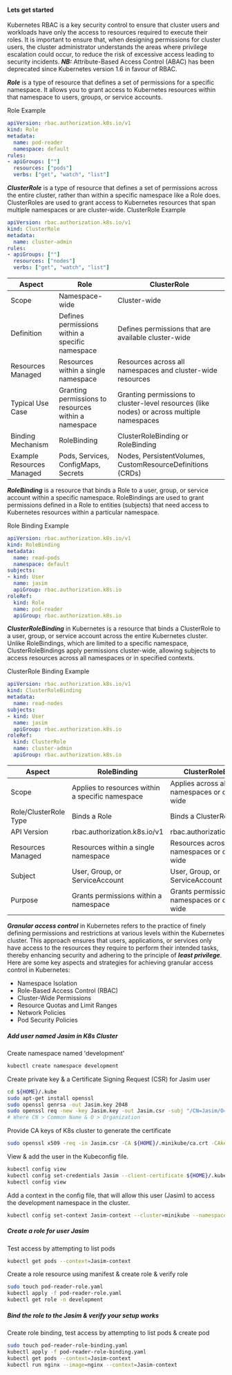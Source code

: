 #### Lets get started
Kubernetes RBAC is a key security control to ensure that cluster users and workloads have only the access to resources required to execute their roles. It is important to ensure that, when designing permissions for cluster users, the cluster administrator understands the areas where privilege escalation could occur, to reduce the risk of excessive access leading to security incidents. ***NB:*** Attribute-Based Access Control (ABAC) has been deprecated since Kubernetes version 1.6 in favour of RBAC.

***Role*** is a type of resource that defines a set of permissions for a specific namespace. It allows you to grant access to Kubernetes resources within that namespace to users, groups, or service accounts.

Role Example
```yaml
apiVersion: rbac.authorization.k8s.io/v1
kind: Role
metadata:
  name: pod-reader
  namespace: default
rules:
- apiGroups: [""]
  resources: ["pods"]
  verbs: ["get", "watch", "list"]       
```

***ClusterRole*** is a type of resource that defines a set of permissions across the entire cluster, rather than within a specific namespace like a Role does. ClusterRoles are used to grant access to Kubernetes resources that span multiple namespaces or are cluster-wide.
ClusterRole Example
```yaml
apiVersion: rbac.authorization.k8s.io/v1
kind: ClusterRole
metadata:
  name: cluster-admin
rules:
- apiGroups: [""]
  resources: ["nodes"]
  verbs: ["get", "watch", "list"]
```

| Aspect                    | Role                                                 | ClusterRole                                                                                |
| ------------------------- | ---------------------------------------------------- | ------------------------------------------------------------------------------------------ |
| Scope                     | Namespace-wide                                       | Cluster-wide                                                                               |
| Definition                | Defines permissions within a specific namespace      | Defines permissions that are available cluster-wide                                        |
| Resources Managed         | Resources within a single namespace                  | Resources across all namespaces and cluster-wide resources                                 |
| Typical Use Case          | Granting permissions to resources within a namespace | Granting permissions to cluster-level resources (like nodes) or across multiple namespaces |
| Binding Mechanism         | RoleBinding                                          | ClusterRoleBinding or RoleBinding                                                          |
| Example Resources Managed | Pods, Services, ConfigMaps, Secrets                  | Nodes, PersistentVolumes, CustomResourceDefinitions (CRDs)                                 |
                                  
***RoleBinding*** is a resource that binds a Role to a user, group, or service account within a specific namespace. RoleBindings are used to grant permissions defined in a Role to entities (subjects) that need access to Kubernetes resources within a particular namespace. 

Role Binding Example
```yaml
apiVersion: rbac.authorization.k8s.io/v1
kind: RoleBinding
metadata:
  name: read-pods
  namespace: default
subjects:
- kind: User
  name: jasim
  apiGroup: rbac.authorization.k8s.io
roleRef:
  kind: Role
  name: pod-reader
  apiGroup: rbac.authorization.k8s.io
```

***ClusterRoleBinding*** in Kubernetes is a resource that binds a ClusterRole to a user, group, or service account across the entire Kubernetes cluster. Unlike RoleBindings, which are limited to a specific namespace, ClusterRoleBindings apply permissions cluster-wide, allowing subjects to access resources across all namespaces or in specified contexts.

ClusterRole Binding Example
```yaml
apiVersion: rbac.authorization.k8s.io/v1
kind: ClusterRoleBinding
metadata:
  name: read-nodes
subjects:
- kind: User
  name: jasim
  apiGroup: rbac.authorization.k8s.io
roleRef:
  kind: ClusterRole
  name: cluster-admin
  apiGroup: rbac.authorization.k8s.io
```

| Aspect                | RoleBinding                                      | ClusterRoleBinding                                   |
| --------------------- | ------------------------------------------------ | ---------------------------------------------------- |
| Scope                 | Applies to resources within a specific namespace | Applies across all namespaces or cluster-wide        |
| Role/ClusterRole Type | Binds a Role                                     | Binds a ClusterRole                                  |
| API Version           | rbac.authorization.k8s.io/v1                     | rbac.authorization.k8s.io/v1                         |
| Resources Managed     | Resources within a single namespace              | Resources across multiple namespaces or cluster-wide |
| Subject               | User, Group, or ServiceAccount                   | User, Group, or ServiceAccount                       |
| Purpose               | Grants permissions within a namespace            | Grants permissions across namespaces or cluster-wide |

***Granular access control*** in Kubernetes refers to the practice of finely defining permissions and restrictions at various levels within the Kubernetes cluster. This approach ensures that users, applications, or services only have access to the resources they require to perform their intended tasks, thereby enhancing security and adhering to the principle of ***least privilege***. Here are some key aspects and strategies for achieving granular access control in Kubernetes:
- Namespace Isolation
- Role-Based Access Control (RBAC)
- Cluster-Wide Permissions
- Resource Quotas and Limit Ranges
- Network Policies
- Pod Security Policies

##### Add user named Jasim in K8s Cluster
Create namespace named 'development'
```bash
kubectl create namespace development
```
Create private key & a Certificate Signing Request (CSR) for Jasim user
```bash
cd ${HOME}/.kube
sudo apt-get install openssl
sudo openssl genrsa -out Jasim.key 2048
sudo openssl req -new -key Jasim.key -out Jasim.csr -subj "/CN=Jasim/O=development"
# Where CN > Common Name & O > Organization
```
Provide CA keys of K8s cluster to generate the certificate
```bash
sudo openssl x509 -req -in Jasim.csr -CA ${HOME}/.minikube/ca.crt -CAkey ${HOME}/.minikube/ca.key -CAcreateserial -out Jasim.crt -days 45
```
View & add the user in the Kubeconfig file.
```bash
kubectl config view
kubectl config set-credentials Jasim --client-certificate ${HOME}/.kube/Jasim.crt --client-key ${HOME}/.kube/Jasim.key
kubectl config view
```
Add a context in the config file, that will allow this user (Jasim) to access the development namespace in the cluster.
```bash
kubectl config set-context Jasim-context --cluster=minikube --namespace=development --user=Jasim
```

##### Create a role for user Jasim
Test access by attempting to list pods
```bash
kubectl get pods --context=Jasim-context 
```
Create a role resource using manifest & create role & verify role
```bash
sudo touch pod-reader-role.yaml
kubectl apply -f pod-reader-role.yaml
kubectl get role -n development
```

##### Bind the role to the Jasim & verify your setup works
Create role binding, test access by attempting to list pods & create pod
```bash
sudo touch pod-reader-role-binding.yaml
kubectl apply -f pod-reader-role-binding.yaml
kubectl get pods --context=Jasim-context
kubectl run nginx --image=nginx --context=Jasim-context
```